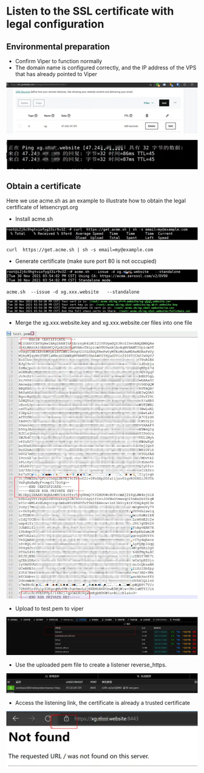 # Listen to the SSL certificate with legal configuration

## Environmental preparation

+ Confirm Viper to function normally
+ The domain name is configured correctly, and the IP address of the VPS that has already pointed to Viper

![1638262374032-9a7427ce-b6d4-4b67-b2f0-895f6f455d92.webp](./img/uos2quAI-6NIMi4z/1638262374032-9a7427ce-b6d4-4b67-b2f0-895f6f455d92-671615.webp)

![1638262399179-43a9e021-a662-4b9f-baf4-252077359bc2.webp](./img/uos2quAI-6NIMi4z/1638262399179-43a9e021-a662-4b9f-baf4-252077359bc2-934800.webp)

## Obtain a certificate

Here we use acme.sh as an example to illustrate how to obtain the legal certificate of letsencrypt.org

+ Install acme.sh

![1638262516680-94ebb6c5-a524-45db-9b28-999821af31a1.webp](./img/uos2quAI-6NIMi4z/1638262516680-94ebb6c5-a524-45db-9b28-999821af31a1-023141.webp)

```plain
curl  https://get.acme.sh | sh -s email=my@example.com
```

+ Generate certificate (make sure port 80 is not occupied)

![1638262586517-c4d20998-0ba2-492c-a97e-e2c8c454d2a8.webp](./img/uos2quAI-6NIMi4z/1638262586517-c4d20998-0ba2-492c-a97e-e2c8c454d2a8-855064.webp)

```plain
acme.sh  --issue -d xg.xxx.website   --standalone
```

![1638262774102-218e22c9-af0c-49c5-9538-217212c98857.webp](./img/uos2quAI-6NIMi4z/1638262774102-218e22c9-af0c-49c5-9538-217212c98857-585268.webp)

+ Merge the xg.xxx.website.key and xg.xxx.website.cer files into one file

![1638320333631-b261ecfb-5c32-4c02-9845-cc1898526646.webp](./img/uos2quAI-6NIMi4z/1638320333631-b261ecfb-5c32-4c02-9845-cc1898526646-555407.webp)

+ Upload to test.pem to viper

![1638320379490-117134c2-65d8-4d4b-bcbf-d1ab8f9704f4.webp](./img/uos2quAI-6NIMi4z/1638320379490-117134c2-65d8-4d4b-bcbf-d1ab8f9704f4-876487.webp)

+ Use the uploaded pem file to create a listener reverse_https.

![1638321753501-b321bf9d-5fc1-4c9f-beb8-d71e5cb95e81.webp](./img/uos2quAI-6NIMi4z/1638321753501-b321bf9d-5fc1-4c9f-beb8-d71e5cb95e81-055976.webp)

+ Access the listening link, the certificate is already a trusted certificate

![1638321523046-68b2d858-6079-46ed-961f-e66e903a9ce0.webp](./img/uos2quAI-6NIMi4z/1638321523046-68b2d858-6079-46ed-961f-e66e903a9ce0-304760.webp)

